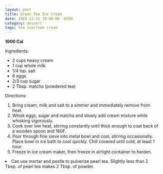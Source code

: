 ```yaml
---
layout: post
title: Green Tea Ice Cream
date: 1969-12-31 19:00:00 -0500
category: dessert
tags: tea icecream cream
---
```

<b>1900 Cal</b>
<p>Ingredients:</p><ul>
<li>2 cups	heavy cream</li>
<li>1 cup	whole milk</li>
<li>1/4 tsp.	salt</li>
<li>6	eggs</li>
<li>2/3 cup	sugar</li>
<li>2 Tbsp.	matcha (powdered tea)</li>
</ul>
<p>Directions:</p>
<ol>
<li>Bring cream, milk and salt to a simmer and immediately remove from heat.</li>
<li>Whisk eggs, sugar and matcha and slowly add cream mixture while whisking vigorously.</li>
<li>Cook over low heat, stirring constantly until thick enough to coat back of a wooden spoon and 160F.</li>
<li>Poor through fine sieve into metal bowl and cool, stirring occasionally.  Place bowl in ice bath to cool quickly.  Chill covered until cold, at least 1 hour.</li>
<li>Freeze in ice cream maker, then freeze in airtight container to harden.</li>
</ol>
<li>Can use mortar and pestle to pulverize pearl tea.  Slightly less than 2 Tbsp. of pearl tea makes 2 Tbsp. of powder.</li>
